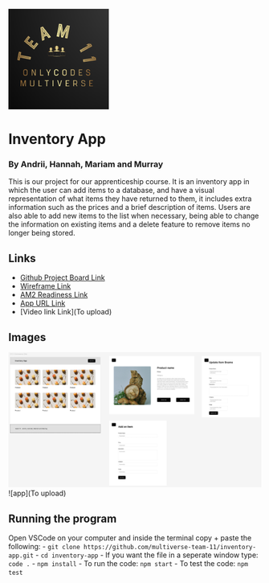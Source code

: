 ![logo](./images/logo.png)
# Inventory App

### By Andrii, Hannah, Mariam and Murray

This is our project for our apprenticeship course. It is an inventory app in which the user can add items to a database, and have a visual representation of what items they have returned to them, it includes extra information such as the prices and a brief description of items. Users are also able to add new items to the list when necessary, being able to change the information on existing items and a delete feature to remove items no longer being stored.

## Links
 - [Github Project Board Link](https://github.com/orgs/multiverse-team-11/projects/1)
 - [Wireframe Link](https://www.figma.com/design/ZoCurG4xhdP2C3JVDy54O4/Team-11-E-commerce-wireframe?node-id=1-500&t=cSzPpyK1KWeZBsiL-0)
 - [AM2 Readiness Link](https://my.multiverse.io/join-course/SEYMYR)
 - [App URL Link](https://inventory-app-11-1emn.onrender.com)
 - [Video link Link](To upload)

## Images
![Wireframe](./images/wireframe.png)
![app](To upload)

## Running the program

Open VSCode on your computer and inside the terminal copy + paste the following:
    - `git clone https://github.com/multiverse-team-11/inventory-app.git`
    - `cd inventory-app`
    - If you want the file in a seperate window type: `code .`
    - `npm install`
    - To run the code: `npm start`
    - To test the code: `npm test`

